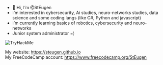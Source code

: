 - 👋 Hi, I’m @StEugen
- I’m interested in cybersecurity, Ai studies, neuro-networks studies, data science and some coding langs (like C#, Python and javascript)
- I’m currently learning basics of robotics, cybersecurity and neuro-networks
- Junior system administrator =)

<img src="https://tryhackme-badges.s3.amazonaws.com/kali.d.png" alt="TryHackMe">


My website: https://steugen.github.io
<br>
My FreeCodeCamp account: https://www.freecodecamp.org/StEugen

<!---
StEugen/StEugen is a ✨ special ✨ repository because its `README.md` (this file) appears on your GitHub profile.
You can click the Preview link to take a look at your changes.
--->

